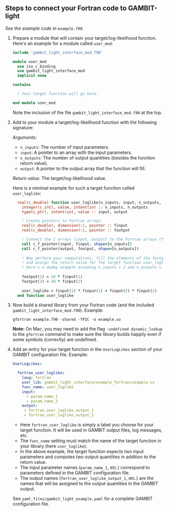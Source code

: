 ## Steps to connect your Fortran code to GAMBIT-light

_See the example code in `example.f90`._

1. Prepare a module that will contain your target/log-likelihood function. Here's an example for a module called `user_mod`:

   ```.f90
   include 'gambit_light_interface_mod.f90'

   module user_mod
     use iso_c_binding
     use gambit_light_interface_mod
     implicit none
   
   contains

     ! Your target function will go here. 

   end module user_mod
   ```

   Note the inclusion of the file `gambit_light_interface_mod.f90` at the top.


2. Add to your module a target/log-likelihood function with the following signature:
   
   _Arguments_:
   * `n_inputs`: The number of input parameters.
   * `input`: A pointer to an array with the input parameters.
   * `n_outputs`: The number of output quantities (besides the function return value).
   * `output`: A pointer to the output array that the function will fill.

   _Return value_: The target/log-likelihood value.

   Here is a minimal example for such a target function called `user_loglike`:

   ```.f90
     real(c_double) function user_loglike(n_inputs, input, n_outputs, output) bind(c)
       integer(c_int), value, intent(in) :: n_inputs, n_outputs
       type(c_ptr), intent(in), value :: input, output

       ! Create pointers to Fortran arrays.
       real(c_double), dimension(:), pointer :: finput
       real(c_double), dimension(:), pointer :: foutput

       ! Connect the C arrays (input, output) to the Fortran arrays (finput, foutput).
       call c_f_pointer(input, finput, shape=[n_inputs])
       call c_f_pointer(output, foutput, shape=[n_outputs])
    
       ! Now perform your computations, fill the elements of the foutput array, 
       ! and assign the return value for the target function user_loglike.
       ! Here's a dummy example assuming n_inputs = 2 and n_outputs = 2:
       
       foutput(1) = 10 * finput(1)
       foutput(2) = 10 * finput(2)
       
       user_loglike = finput(1) * finput(1) + finput(2) * finput(2)
     end function user_loglike
   ```


3. Now build a shared library from your Fortran code (and the included `gambit_light_interface_mod.f90`). Example:
   ```console
   gfortran example.f90 -shared -fPIC -o example.so
   ```
   **Note:** On Mac, you may need to add the flag `-undefined dynamic_lookup` to the `gfortran` command to make sure the library builds happily even if some symbols (correctly) are undefined.


4. Add an entry for your target function in the `UserLogLikes` section of your GAMBIT configuration file. Example:
   ```yaml
   UserLogLikes:

     fortran_user_loglike:
       lang: fortran
       user_lib: gambit_light_interface/example_fortran/example.so
       func_name: user_loglike
       input:
         - param_name_1
         - param_name_2
       output:
        - fortran_user_loglike_output_1
        - fortran_user_loglike_output_2
   ```
   * Here `fortran_user_loglike` is simply a label you choose for your target function. It will be used in GAMBIT output files, log messages, etc.
   * The `func_name` setting must match the name of the target function in your library (here `user_loglike`).
   * In the above example, the target function expects two input parameters and computes two output quantities in addition to the return value.
   * The input parameter names (`param_name_1`, etc.) correspond to parameters defined in the GAMBIT configuration file.
   * The output names (`fortran_user_loglike_output_1`, etc.) are the names that will be assigned to the output quantities in the GAMBIT output.

   See `yaml_files/gambit_light_example.yaml` for a complete GAMBIT configuration file.
   
